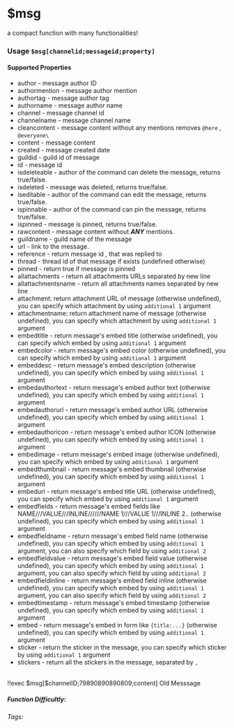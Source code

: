 # $msg
a compact function with many functionalities!

### Usage `$msg[channelid;messageid;property]`

#### Supported Properties

* author - message author ID
* authormention - message author mention
* authortag - message author tag
* authorname - message author name
* channel - message channel id 
* channelname - message channel name 
* cleancontent - message content without any mentions removes `@here` , `@everyone\`
* content - message content
* created - message created date
* guildid - guild id of message
* id - message id
* isdeleteable - author of the command can delete the message, returns true/false.
* isdeleted -  message was deleted, returns true/false.
* iseditable - author of the command can edit the message, returns true/false.
* ispinnable - author of the command can pin the message, returns true/false.
* ispinned - message is pinned, returns true/false.
* rawcontent - message content without _**ANY**_ mentions.
* guildname - guild name of the message
* url - link to the message.
* reference - return message id , that was replied to 
* thread - thread id of that message if exists (undefined otherwise)
* pinned - return true if message is pinned
* allattachments - return all attachments URLs separated by new line
* allattachmentsname - return all attachments names separated by new line
* attachment: return attachment URL of message (otherwise undefined), you can specify which attachment by using `additional 1` argument
* attachmentname: return attachment name of message (otherwise undefined), you can specify which attachment by using `additional 1` argument
* embedtitle - return message's embed title (otherwise undefined), you can specify which embed  by using `additional 1` argument
* embedcolor - return message's embed color (otherwise undefined), you can specify which embed  by using `additional 1` argument
* embeddesc - return message's embed description (otherwise undefined), you can specify which embed  by using `additional 1` argument
* embedauthortext - return message's embed author text (otherwise undefined), you can specify which embed  by using `additional 1` argument
* embedauthorurl - return message's embed author URL (otherwise undefined), you can specify which embed  by using `additional 1` argument
* embedauthoricon - return message's embed author ICON (otherwise undefined), you can specify which embed  by using `additional 1` argument
* embedimage - return message's embed image (otherwise undefined), you can specify which embed  by using `additional 1` argument
* embedthumbnail - return message's embed thumbnail (otherwise undefined), you can specify which embed  by using `additional 1` argument
* embedurl - return message's embed title URL (otherwise undefined), you can specify which embed  by using `additional 1` argument
* embedfields - return message's embed fields like NAME///VALUE///INLINE//////NAME 1///VALUE 1///INLINE 2.. (otherwise undefined), you can specify which embed  by using `additional 1` argument
* embedfieldname - return message's embed field name (otherwise undefined), you can specify which embed  by using `additional 1` argument, you can also specify which field by using `additional 2`
* embedfieldvalue - return message's embed field value (otherwise undefined), you can specify which embed  by using `additional 1` argument, you can also specify which field by using `additional 2`
* embedfieldinline - return message's embed field inline (otherwise undefined), you can specify which embed  by using `additional 1` argument, you can also specify which field by using `additional 2`
* embedtimestamp - return message's embed timestamp (otherwise undefined), you can specify which embed  by using `additional 1` argument
* embed - return message's embed in form like `{title:...}` (otherwise undefined), you can specify which embed  by using `additional 1` argument
* sticker - return the sticker in the message, you can specify which sticker  by using `additional 1` argument
* stickers - return all the stickers in the message, separated by `, `

<br/>
<discord-messages>
	<discord-message :bot="false" role-color="#ffcc9a" author="Member">
		!!exec $msg[$channelID;79890890890809;content]
	</discord-message>
	<discord-message :bot="true" role-color="#0099ff" author="Custom Command" avatar="https://media.discordapp.net/avatars/725721249652670555/781224f90c3b841ba5b40678e032f74a.webp">
		Old Messsage
	</discord-message>
</discord-messages>

##### Function Difficultly: <Badge type="tip" text="Easy" vertical="middle" /> 
###### Tags: <Badge type="tip" text="compact" vertical="middle" /> <Badge type="tip" text="message" vertical="middle" />
